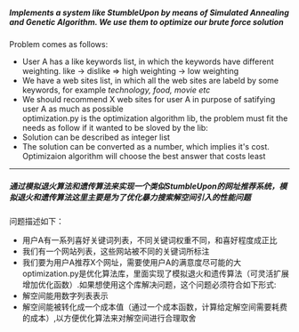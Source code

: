 ##### Implements a system like StumbleUpon by means of Simulated Annealing and Genetic Algorithm. We use them to optimize our brute force solution
Problem comes as follows:
* User A has a like keywords list, in which the keywords have different weighting. like -> dislike => high weighting -> low weighting
* We have a web sites list, in which all the web sites are labeld by some keywords, for example *technology, food, movie etc* 
* We should recommend X web sites for user A in purpose of satifying user A as much as possible   
optimization.py is the optimization algorithm lib, the problem must fit the needs as follow if it wanted to be sloved by the lib:   
* Solution can be described as integer list
* The solution can be converted as a number, which implies it's cost. Optimizaion algorithm will choose the best answer that costs least

___

##### 通过模拟退火算法和遗传算法来实现一个类似StumbleUpon的网址推荐系统，模拟退火和遗传算法这里主要是为了优化暴力搜索解空间引入的性能问题
问题描述如下：   
* 用户A有一系列喜好关键词列表，不同关键词权重不同，和喜好程度成正比  
* 我们有一个网站列表，这些网站被不同的关键词所标注
* 我们要为用户A推荐X个网址，需要使用户A的满意度尽可能的大   
optimization.py是优化算法库，里面实现了模拟退火和遗传算法（可灵活扩展增加优化函数）.如果想使用这个库解决问题，这个问题必须符合如下形式:   
* 解空间能用数字列表表示
* 解空间能被转化成一个成本值（通过一个成本函数，计算给定解空间需要耗费的成本）,以方便优化算法来对解空间进行合理取舍
